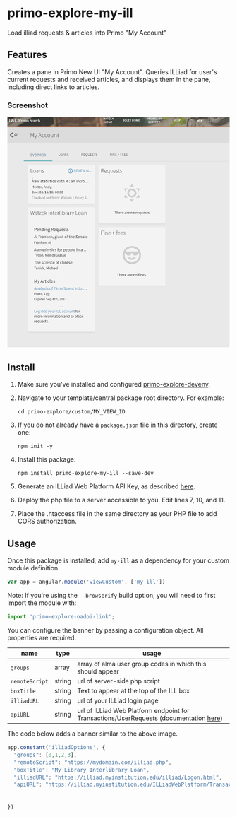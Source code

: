 # primo-explore-my-ill
Load illiad requests &amp; articles into Primo "My Account"

## Features
Creates a pane in Primo New UI "My Account". Queries ILLiad for user's current requests and received articles, and displays them in the pane, including direct links to articles.

### Screenshot
![screenshot](screenshot.png)

## Install
1. Make sure you've installed and configured [primo-explore-devenv](https://github.com/ExLibrisGroup/primo-explore-devenv).
2. Navigate to your template/central package root directory. For example:
    ```
    cd primo-explore/custom/MY_VIEW_ID
    ```
3. If you do not already have a `package.json` file in this directory, create one:
    ```
    npm init -y
    ```
4. Install this package:
    ```
    npm install primo-explore-my-ill --save-dev
    ```
5. Generate an ILLiad Web Platform API Key, as described [here](https://prometheus.atlas-sys.com/display/illiad/The+ILLiad+Web+Platform+API).

6. Deploy the php file to a server accessible to you. Edit lines 7, 10, and 11.

7. Place the .htaccess file in the same directory as your PHP file to add CORS authorization.

## Usage
Once this package is installed, add `my-ill` as a dependency for your custom module definition.

```js
var app = angular.module('viewCustom', ['my-ill'])
```

Note: If you're using the `--browserify` build option, you will need to first import the module with:

```javascript
import 'primo-explore-oadoi-link';
```

You can configure the banner by passing a configuration object. All properties are required.

| name      | type         | usage                                                                                   |
|-----------|--------------|-----------------------------------------------------------------------------------------|
| `groups` | array       | array of alma user group codes in which this should appear                                               |
| `remoteScript` | string       | url of server-side php script                                               |
| `boxTitle` | string       | Text to appear at the top of the ILL box                                               |
| `illiadURL` | string       | url of your ILLiad login page                                               |
| `apiURL` | string       | url of ILLiad Web Platform endpoint for Transactions/UserRequests (documentation [here](https://prometheus.atlas-sys.com/display/illiad/The+ILLiad+Web+Platform+API))                                               |

The code below adds a banner similar to the above image.

```js
app.constant('illiadOptions', {
  "groups": [0,1,2,3],
  "remoteScript": "https://mydomain.com/illiad.php",
  "boxTitle": "My Library Interlibrary Loan",
  "illiadURL": "https://illiad.myinstitution.edu/illiad/Logon.html",
  "apiURL": "https://illiad.myinstitution.edu/ILLiadWebPlatform/Transaction/UserRequests/",


})
```

<!-- ## Running tests
1. Clone the repo
2. Run `npm install`
3. Run `npm test` -->
